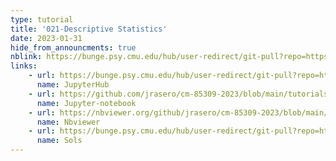 ```yaml
---
type: tutorial
title: '021-Descriptive Statistics'
date: 2023-01-31
hide_from_announcments: true
nblink: https://bunge.psy.cmu.edu/hub/user-redirect/git-pull?repo=https%3A%2F%2Fgithub.com%2Fjrasero%2Fcm-85309-2023&urlpath=tree%2Fcm-85309-2023%2Ftutorials%2Fweek-2%2F021-Decriptive_statistics.ipynb&branch=main
links:
    - url: https://bunge.psy.cmu.edu/hub/user-redirect/git-pull?repo=https%3A%2F%2Fgithub.com%2Fjrasero%2Fcm-85309-2023&urlpath=tree%2Fcm-85309-2023%2Ftutorials%2Fweek-2%2F021-Decriptive_statistics.ipynb&branch=main
      name: JupyterHub
    - url: https://github.com/jrasero/cm-85309-2023/blob/main/tutorials/week-2/021-Decriptive_statistics.ipynb
      name: Jupyter-notebook
    - url: https://nbviewer.org/github/jrasero/cm-85309-2023/blob/main/tutorials/week-2/021-Decriptive_statistics.ipynb
      name: Nbviewer
    - url: https://bunge.psy.cmu.edu/hub/user-redirect/git-pull?repo=https%3A%2F%2Fgithub.com%2Fjrasero%2Fcm-85309-2023&branch=main&urlpath=tree%2Fcm-85309-2023%2Ftutorials%2Fweek-2%2F021-Decriptive_statistics_w_sols.ipynb
      name: Sols
---
```


